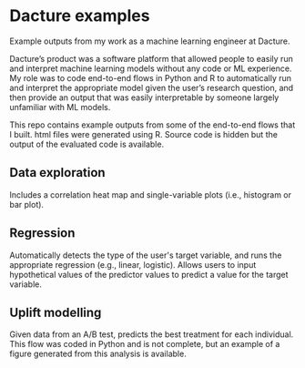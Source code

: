 # Dacture examples 
Example outputs from my work as a machine learning engineer at Dacture.

Dacture’s product was a software platform that allowed people to easily run and interpret machine learning models without any code or ML experience. 
My role was to code end-to-end flows in Python and R to automatically run and interpret the appropriate model given the user’s research question, 
and then provide an output that was easily interpretable by someone largely unfamiliar with ML models.

This repo contains example outputs from some of the end-to-end flows that I built. html files were generated using R. Source code is hidden but the output of the evaluated code is available.

## Data exploration

Includes a correlation heat map and single-variable plots (i.e., histogram or bar plot).

## Regression

Automatically detects the type of the user's target variable, and runs the appropriate regression (e.g., linear, logistic). 
Allows users to input hypothetical values of the predictor values to predict a value for the target variable.

## Uplift modelling

Given data from an A/B test, predicts the best treatment for each individual. 
This flow was coded in Python and is not complete, but an example of a figure generated from this analysis is available.